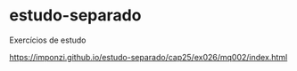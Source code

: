 # estudo-separado
 Exercícios de estudo 

<a href="https://imponzi.github.io/estudo-separado/cap25/ex026/mq002/index.html" target="_blank">https://imponzi.github.io/estudo-separado/cap25/ex026/mq002/index.html</a>
